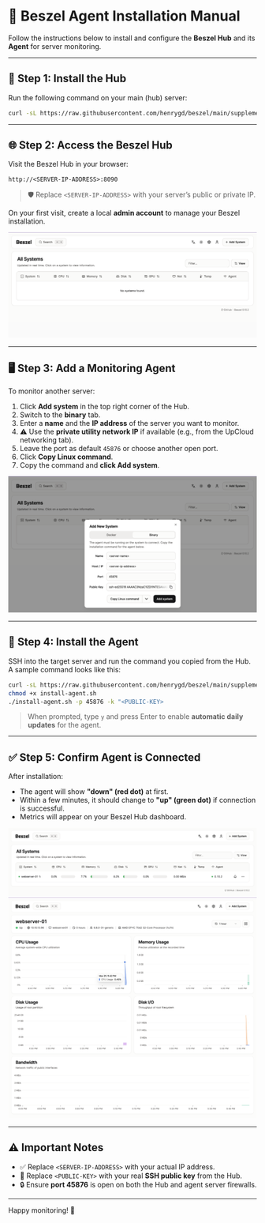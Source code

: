 # 🧭 Beszel Agent Installation Manual

Follow the instructions below to install and configure the **Beszel Hub** and its **Agent** for server monitoring.

---

## 🚀 Step 1: Install the Hub

Run the following command on your main (hub) server:

```bash
curl -sL https://raw.githubusercontent.com/henrygd/beszel/main/supplemental/scripts/install-hub.sh -o install-hub.sh && chmod +x install-hub.sh && ./install-hub.sh
```

---

## 🌐 Step 2: Access the Beszel Hub

Visit the Beszel Hub in your browser:

```
http://<SERVER-IP-ADDRESS>:8090
```

> 🛡️ Replace `<SERVER-IP-ADDRESS>` with your server’s public or private IP.

On your first visit, create a local **admin account** to manage your Beszel installation.

![Beszel Hub Dashboard](https://raw.githubusercontent.com/mdmuradhasanmedia/Beszel-Server-Monitoring/c2dabf0439b63fa94b65b6dd8fede2ed5510629b/image/dashboard.png)

---

## 🖥️ Step 3: Add a Monitoring Agent

To monitor another server:

1. Click **Add system** in the top right corner of the Hub.
2. Switch to the **binary** tab.
3. Enter a **name** and the **IP address** of the server you want to monitor.
4. ⚠️ Use the **private utility network IP** if available (e.g., from the UpCloud networking tab).
5. Leave the port as default `45876` or choose another open port.
6. Click **Copy Linux command**.
7. Copy the command and **click Add system**.

![Add System](https://raw.githubusercontent.com/mdmuradhasanmedia/Beszel-Server-Monitoring/c2dabf0439b63fa94b65b6dd8fede2ed5510629b/image/add_system.png)

---

## 🧩 Step 4: Install the Agent

SSH into the target server and run the command you copied from the Hub. A sample command looks like this:

```bash
curl -sL https://raw.githubusercontent.com/henrygd/beszel/main/supplemental/scripts/install-agent.sh -o install-agent.sh
chmod +x install-agent.sh
./install-agent.sh -p 45876 -k "<PUBLIC-KEY>
```

> When prompted, type `y` and press Enter to enable **automatic daily updates** for the agent.

---

## ✅ Step 5: Confirm Agent is Connected

After installation:

- The agent will show **"down" (red dot)** at first.
- Within a few minutes, it should change to **"up" (green dot)** if connection is successful.
- Metrics will appear on your Beszel Hub dashboard.

![Dashboard Status](https://raw.githubusercontent.com/mdmuradhasanmedia/Beszel-Server-Monitoring/c2dabf0439b63fa94b65b6dd8fede2ed5510629b/image/final_dashboard.png)
![Dashboard Status 2](https://raw.githubusercontent.com/mdmuradhasanmedia/Beszel-Server-Monitoring/c2dabf0439b63fa94b65b6dd8fede2ed5510629b/image/final_dashboard_2.png)

---

## ⚠️ Important Notes

- ✅ Replace `<SERVER-IP-ADDRESS>` with your actual IP address.
- 🔐 Replace `<PUBLIC-KEY>` with your real **SSH public key** from the Hub.
- 🔒 Ensure **port 45876** is open on both the Hub and agent server firewalls.

---

Happy monitoring! 🎯
